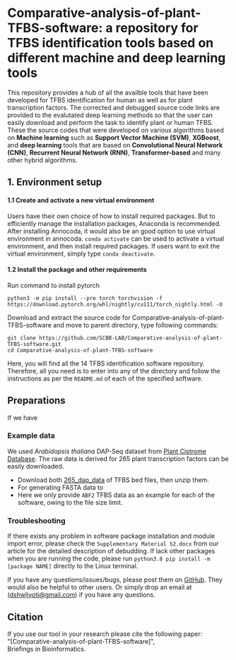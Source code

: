 # Comparative-analysis-of-plant-TFBS-software: a repository for TFBS identification tools based on different machine and deep learning tools
This repository provides a hub of all the availble tools that have been developed for TFBS identification for human as well as for plant transcription factors. The corrected and debugged source code links are provided to the evalutated deep learning methods so that the user can easily download and perform the task to identify plant or human TFBS. These the source codes that were developed on various algorithms based on **Machine learning** such as **Support Vector Machine (SVM)**, **XGBoost**, and **deep learning** tools that are based on **Convolutional Neural Network (CNN)**, **Recurrent Neural Network (RNN)**, **Transformer-based** and many other hybrid algorithms. 

## 1. Environment setup

#### 1.1 Create and activate a new virtual environment

Users have their own choice of how to install required packages. But to efficiently manage the installation packages, Anaconda is recommended. After installing Annocoda, it would also be an good option to use virtual environment in annocoda. `conda activate` can be used to activate a virtual environment, and then install required packages. If users want to exit the virtual environment, simply type `conda deactivate`. 

#### 1.2 Install the package and other requirements

Run command to install pytorch

```
python3 -m pip install --pre torch torchvision -f https://download.pytorch.org/whl/nightly/cu111/torch_nightly.html -U
```
Download and extract the source code for Comparative-analysis-of-plant-TFBS-software and move to parent directory, type following commands:

```
git clone https://github.com/SCBB-LAB/Comparative-analysis-of-plant-TFBS-software.git
cd Comparative-analysis-of-plant-TFBS-software
```
Here, you will find all the 14 TFBS identification software repository. Therefore, all you need is to enter into any of the directory and follow the instructions as per the `README.md` of each of the specified software.

## Preparations
If we have 
### Example data

We used *Arabidopsis thaliana* DAP-Seq dataset from [Plant Cistrome Database](http://neomorph.salk.edu/dap_web/pages/browse_table_aj.php). The raw data is derived for 265 plant transcription factors can be easily downloaded.
- Download both [265_dap_data](https://github.com/SCBB-LAB/Comparative-analysis-of-plant-TFBS-software/265_dap_data) of TFBS bed files, then unzip them.
- For generating FASTA data to 
- Here we only provide `ABF2` TFBS data as an example for each of the software, owing to the file size limit.

### Troubleshooting

If there exists any problem in software package installation and module import error, please check the `Supplementary Material S2.docx` from our article for the detailed description of debudding.
If lack other packages when you are running the code, please run `python3.8 pip install -m [package NAME]` directly to the Linux terminal.

If you have any questions/issues/bugs, please post them on [GitHub](https://github.com/SCBB-LAB/Comparative-analysis-of-plant-TFBS-software/issues). They would also be helpful to other users. Or simply drop an email at (dshwljyoti@gmail.com) if you have any questions.
## Citation
If you use our tool in your research please cite the following paper:</br>
"[Comparative-analysis-of-plant-TFBS-software]",<br/>
Briefings in Bioinformatics.

